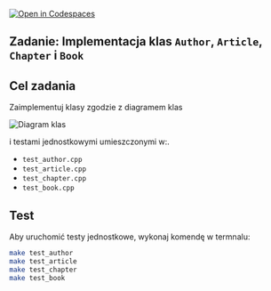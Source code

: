 [![Open in Codespaces](https://classroom.github.com/assets/launch-codespace-2972f46106e565e64193e422d61a12cf1da4916b45550586e14ef0a7c637dd04.svg)](https://classroom.github.com/open-in-codespaces?assignment_repo_id=17188226)
## Zadanie: Implementacja klas `Author`, `Article`, `Chapter` i `Book`

## Cel zadania
Zaimplementuj klasy zgodzie z diagramem klas

![Diagram klas](class_diagram_Zad12.png)

i testami jednostkowymi umieszczonymi w:.
 - `test_author.cpp`
 - `test_article.cpp`
 - `test_chapter.cpp`
 - `test_book.cpp`

## Test
Aby uruchomić testy jednostkowe, wykonaj komendę w termnalu:
```bash
make test_author
make test_article
make test_chapter
make test_book
```

